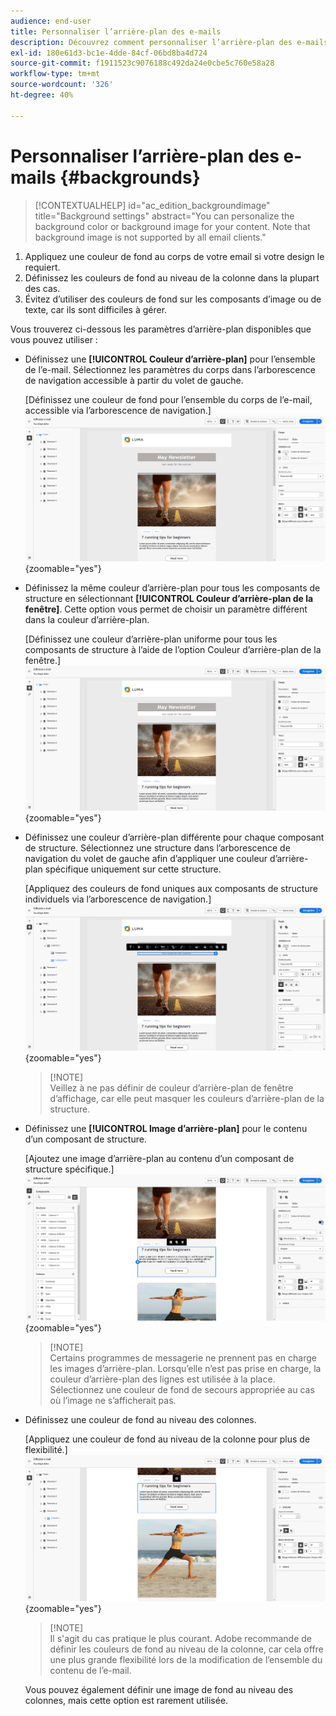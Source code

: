 ```yaml
---
audience: end-user
title: Personnaliser l’arrière-plan des e-mails
description: Découvrez comment personnaliser l’arrière-plan des e-mails.
exl-id: 180e61d3-bc1e-4dde-84cf-06bd8ba4d724
source-git-commit: f1911523c9076188c492da24e0cbe5c760e58a28
workflow-type: tm+mt
source-wordcount: '326'
ht-degree: 40%

---
```


# Personnaliser l’arrière-plan des e-mails {#backgrounds}

>[!CONTEXTUALHELP]
>id="ac_edition_backgroundimage"
>title="Background settings"
>abstract="You can personalize the background color or background image for your content. Note that background image is not supported by all email clients."

1. Appliquez une couleur de fond au corps de votre email si votre design le requiert.
1. Définissez les couleurs de fond au niveau de la colonne dans la plupart des cas.
1. Évitez d’utiliser des couleurs de fond sur les composants d’image ou de texte, car ils sont difficiles à gérer.

Vous trouverez ci-dessous les paramètres d’arrière-plan disponibles que vous pouvez utiliser :

* Définissez une **[!UICONTROL Couleur d’arrière-plan]** pour l’ensemble de l’e-mail. Sélectionnez les paramètres du corps dans l’arborescence de navigation accessible à partir du volet de gauche.

  [Définissez une couleur de fond pour l’ensemble du corps de l’e-mail, accessible via l’arborescence de navigation.]\
  ![](assets/background_1.png){zoomable="yes"}

* Définissez la même couleur d’arrière-plan pour tous les composants de structure en sélectionnant **[!UICONTROL Couleur d’arrière-plan de la fenêtre]**. Cette option vous permet de choisir un paramètre différent dans la couleur d’arrière-plan.

  [Définissez une couleur d’arrière-plan uniforme pour tous les composants de structure à l’aide de l’option Couleur d’arrière-plan de la fenêtre.]\
  ![](assets/background_2.png){zoomable="yes"}

* Définissez une couleur d’arrière-plan différente pour chaque composant de structure. Sélectionnez une structure dans l’arborescence de navigation du volet de gauche afin d’appliquer une couleur d’arrière-plan spécifique uniquement sur cette structure.

  [Appliquez des couleurs de fond uniques aux composants de structure individuels via l’arborescence de navigation.]\
  ![](assets/background_3.png){zoomable="yes"}

  >[!NOTE]\
  Veillez à ne pas définir de couleur d’arrière-plan de fenêtre d’affichage, car elle peut masquer les couleurs d’arrière-plan de la structure.

* Définissez une **[!UICONTROL Image d’arrière-plan]** pour le contenu d’un composant de structure.

  [Ajoutez une image d’arrière-plan au contenu d’un composant de structure spécifique.]\
  ![](assets/background_4.png){zoomable="yes"}

  >[!NOTE]\
  Certains programmes de messagerie ne prennent pas en charge les images d’arrière-plan. Lorsqu’elle n’est pas prise en charge, la couleur d’arrière-plan des lignes est utilisée à la place. Sélectionnez une couleur de fond de secours appropriée au cas où l’image ne s’afficherait pas.

* Définissez une couleur de fond au niveau des colonnes.

  [Appliquez une couleur de fond au niveau de la colonne pour plus de flexibilité.]\
  ![](assets/background_5.png){zoomable="yes"}

  >[!NOTE]\
  Il s&#39;agit du cas pratique le plus courant. Adobe recommande de définir les couleurs de fond au niveau de la colonne, car cela offre une plus grande flexibilité lors de la modification de l’ensemble du contenu de l’e-mail.

  Vous pouvez également définir une image de fond au niveau des colonnes, mais cette option est rarement utilisée.